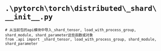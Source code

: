 # `.\pytorch\torch\distributed\_shard\__init__.py`

```
# 从当前包的api模块中导入_shard_tensor, load_with_process_group, shard_module, shard_parameter这些函数或对象
from .api import _shard_tensor, load_with_process_group, shard_module, shard_parameter
```